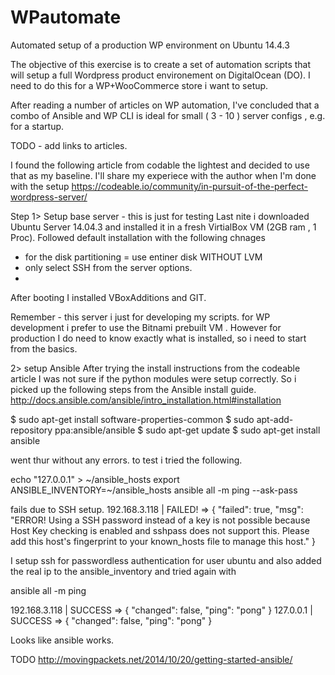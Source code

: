 # WPautomate
Automated setup of a production WP environment on Ubuntu 14.4.3

The objective of this exercise is to create a set of automation scripts that will setup a full Wordpress product environement on DigitalOcean (DO). I need to do this for a WP+WooCommerce store i want to setup.

After reading a number of articles on WP automation, I've concluded that a combo of Ansible and WP CLI is ideal for small ( 3 - 10 ) server configs , e.g. for a startup.

TODO - add links to articles.

I found the following article from codable the lightest and decided to use that as my baseline. I'll share my experiece with the author when I'm done with the setup
https://codeable.io/community/in-pursuit-of-the-perfect-wordpress-server/

Step 1> Setup base server - this is just for testing
Last nite i downloaded Ubuntu Server 14.04.3 and installed it in a fresh VirtialBox VM (2GB ram , 1 Proc). Followed default installation with the following chnages
- for the disk partitioning = use entiner disk WITHOUT LVM
- only select SSH from the server options.
- 
After booting I installed VBoxAdditions and GIT.

Remember  - this server i just for developing my scripts. for WP development i prefer to use the Bitnami prebuilt VM . However for production I do need to know exactly what is installed, so i need to start from the basics.

2> setup Ansible
After trying the install instructions from the codeable article I was not sure if the python modules were setup correctly.
So i picked up the following steps from the Ansible install guide.
http://docs.ansible.com/ansible/intro_installation.html#installation

$ sudo apt-get install software-properties-common
$ sudo apt-add-repository ppa:ansible/ansible
$ sudo apt-get update
$ sudo apt-get install ansible

went thur without any errors. to test i tried the following.

echo "127.0.0.1" > ~/ansible_hosts
export ANSIBLE_INVENTORY=~/ansible_hosts
ansible all -m ping --ask-pass

fails due to SSH setup.
192.168.3.118 | FAILED! => {
    "failed": true,
    "msg": "ERROR! Using a SSH password instead of a key is not possible because Host Key checking is enabled and sshpass does not support this.  Please add this host's fingerprint to your known_hosts file to manage this host."
}

I setup ssh for passwordless authentication for user ubuntu and also added the real ip to the ansible_inventory and tried again with

ansible all -m ping 

192.168.3.118 | SUCCESS => {
    "changed": false,
    "ping": "pong"
}
127.0.0.1 | SUCCESS => {
    "changed": false,
    "ping": "pong"
}

Looks like ansible works.

TODO http://movingpackets.net/2014/10/20/getting-started-ansible/
